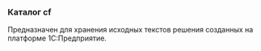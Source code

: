 ### Каталог cf

Предназначен для хранения исходных текстов решения созданных на платформе 1С:Предприятие.

